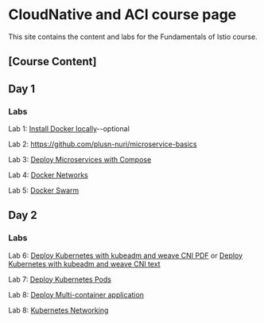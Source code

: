 # CloudNative and ACI course page 

This site contains the content and labs for the Fundamentals of Istio course. 

## [Course Content]

## Day 1 

### Labs

Lab 1: [Install Docker locally](labs/01-docker-daemon)--optional

Lab 2: https://github.com/plusn-nuri/microservice-basics 

Lab 3: [Deploy Microservices with Compose](labs/03-compose) 

Lab 4: [Docker Networks](labs/docker-network-labs/index.md)

Lab 5: [Docker Swarm](labs/docker-swarm/index.md)


## Day 2

### Labs 

Lab 6: [Deploy Kubernetes with kubeadm and weave CNI PDF](labs/k8s-network-labs/Install%20Kubernetes%20on%20AWS.pdf)  or [Deploy Kubernetes with kubeadm and weave CNI text](labs/k8s-net-labs/index.md)


Lab 7: [Deploy Kubernetes Pods](labs/04-pods)

Lab 8: [Deploy Multi-container application](labs/05-multi)

Lab 8: [Kubernetes Networking](https://github.com/igbedo/kubernetes-lab-tutorial/blob/master/content/network.md#pod-networking)


